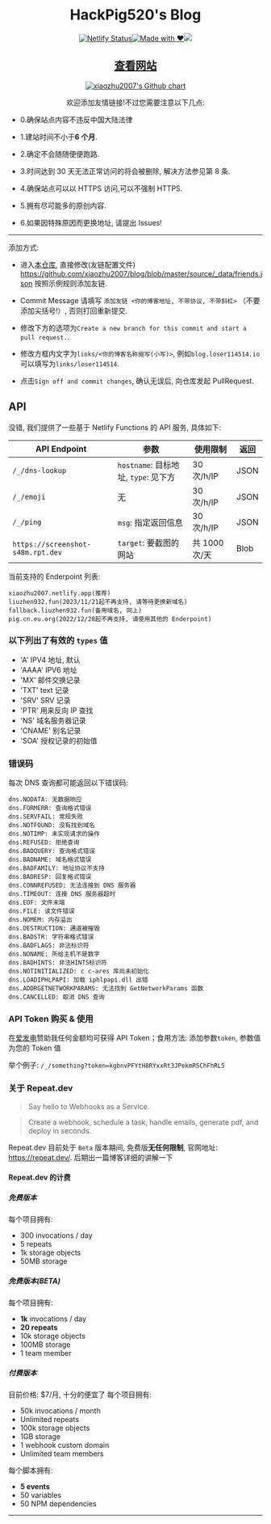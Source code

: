 <div align="center">
  <h1>HackPig520's Blog</h1>

[![Netlify Status](https://api.netlify.com/api/v1/badges/78c67981-3f26-4c95-bdc8-c311ed58fd1e/deploy-status)](https://app.netlify.com/sites/xiaozhu2007/deploys)[![Made with ❤](https://flat.badgen.net/badge/made%20with/%e2%9d%a4/ff69b4)](blog)[![](https://data.jsdelivr.com/v1/package/npm/lz-oss/badge)](https://www.jsdelivr.com/package/npm/lz-oss)

</div>

<h2 align="center"><a href="https://xiaozhu2007.netlify.app/friends/">查看网站</a></h2>
<p align="center">
  <a href="https://github.com/xiaozhu2007">
    <img src="https://ghchart.rshah.org/xiaozhu2007" alt="xiaozhu2007's Github chart" />
  </a>
</p>
<div align="center">欢迎添加友情链接!不过您需要注意以下几点:</div>
	
- 0.确保站点内容不违反中国大陆法律

- 1.建站时间不小于**6 个月**.

- 2.确定不会随随便便跑路.

- 3.时间达到 30 天无法正常访问的将会被删除, 解决方法参见第 8 条.

- 4.确保站点可以以 HTTPS 访问,可以不强制 HTTPS.

- 5.拥有尽可能多的原创内容.

- 6.如果因特殊原因而更换地址, 请提出 Issues!

---

添加方式:

- 进入[本仓库][gh_blog], 直接修改(友链配置文件)
  <https://github.com/xiaozhu2007/blog/blob/master/source/_data/friends.json> 按照示例规则添加友链.

- Commit Message 请填写 `添加友链 <你的博客地址, 不带协议, 不带斜杠>` （不要添加尖括号!）, 否则打回重新提交.

- 修改下方的选项为`Create a new branch for this commit and start a pull request.`.

- 修改方框内文字为`links/<你的博客名称缩写(小写)>`, 例如`blog.loser114514.io`可以填写为`links/loser114514`.

- 点击`Sign off and commit changes`, 确认无误后, 向仓库发起 PullRequest.

## API

没错, 我们提供了一些基于 Netlify Functions 的 API 服务, 具体如下:

| API Endpoint                      | 参数                                 | 使用限制      | 返回 |
| --------------------------------- | ------------------------------------ | ------------- | ---- |
| `/_/dns-lookup`                   | `hostname`: 目标地址, `type`: 见下方 | 30 次/h/IP    | JSON |
| `/_/emoji`                        | 无                                   | 30 次/h/IP    | JSON |
| `/_/ping`                         | `msg`: 指定返回信息                  | 30 次/h/IP    | JSON |
| `https://screenshot-s48m.rpt.dev` | `target`: 要截图的网站               | 共 1000 次/天 | Blob |

当前支持的 Enderpoint 列表:

```
xiaozhu2007.netlify.app(推荐)
liuzhen932.fun(2023/11/21起不再支持, 请等待更换新域名)
fallback.liuzhen932.fun(备用域名, 同上)
pig.cn.eu.org(2022/12/28起不再支持, 请使用其他的 Enderpoint)
```

### 以下列出了有效的 `types` 值

- 'A' IPV4 地址, 默认
- 'AAAA' IPV6 地址
- 'MX' 邮件交换记录
- 'TXT' text 记录
- 'SRV' SRV 记录
- 'PTR' 用来反向 IP 查找
- 'NS' 域名服务器记录
- 'CNAME' 别名记录
- 'SOA' 授权记录的初始值

### 错误码

每次 DNS 查询都可能返回以下错误码:

```
dns.NODATA: 无数据响应
dns.FORMERR: 查询格式错误
dns.SERVFAIL: 常规失败
dns.NOTFOUND: 没有找到域名
dns.NOTIMP: 未实现请求的操作
dns.REFUSED: 拒绝查询
dns.BADQUERY: 查询格式错误
dns.BADNAME: 域名格式错误
dns.BADFAMILY: 地址协议不支持
dns.BADRESP: 回复格式错误
dns.CONNREFUSED: 无法连接到 DNS 服务器
dns.TIMEOUT: 连接 DNS 服务器超时
dns.EOF: 文件末端
dns.FILE: 读文件错误
dns.NOMEM: 内存溢出
dns.DESTRUCTION: 通道被摧毁
dns.BADSTR: 字符串格式错误
dns.BADFLAGS: 非法标识符
dns.NONAME: 所给主机不是数字
dns.BADHINTS: 非法HINTS标识符
dns.NOTINITIALIZED: c c-ares 库尚未初始化
dns.LOADIPHLPAPI: 加载 iphlpapi.dll 出错
dns.ADDRGETNETWORKPARAMS: 无法找到 GetNetworkParams 函数
dns.CANCELLED: 取消 DNS 查询
```

### API Token 购买 & 使用

在[爱发电][afdian]赞助我任何金额均可获得 API Token；食用方法: 添加参数`token`, 参数值为您的 Token 值

举个例子: `/_/something?token=kgbnvPFYtH8RYxxRt3JPekmR5ChFhRL5`

### 关于 Repeat.dev

> Say hello to Webhooks as a Service.

> Create a webhook, schedule a task, handle emails, generate pdf, and deploy in seconds.

Repeat.dev 目前处于 `Beta` 版本期间, 免费版**无任何限制**, 官网地址: <https://repeat.dev/>. 后期出一篇博客详细的讲解一下

#### Repeat.dev 的计费

##### 免费版本

每个项目拥有:

- 300 invocations / day
- 5 repeats
- 1k storage objects
- 50MB storage

##### 免费版本(BETA)

每个项目拥有:

- **1k** invocations / day
- **20 repeats**
- 10k storage objects
- 100MB storage
- 1 team member

##### 付费版本

目前价格: $7/月, 十分的便宜了
每个项目拥有:

- 50k invocations / month
- Unlimited repeats
- 100k storage objects
- 1GB storage
- 1 webhook custom domain
- Unlimited team members

每个脚本拥有:

- **5 events**
- 50 variables
- 50 NPM dependencies

---

[blog]: https://xiaozhu2007.netlify.app/
[gh_blog]: https://github.com/xiaozhu2007/blog
[afdian]: https://afdian.net/order/create?plan_id=5931b3de017b11eca91752540025c377&product_type=0

